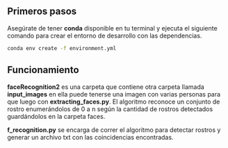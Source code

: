 
## Primeros pasos

Asegúrate de tener **conda** disponible en tu terminal y ejecuta el siguiente comando para crear el entorno de desarrollo con las dependencias.

```bash
conda env create -f environment.yml
```

## Funcionamiento

**faceRecognition2** es una carpeta que contiene otra carpeta llamada **input_images** en ella puede tenerse una imagen con varias personas para que luego con **extracting_faces.py**. El algoritmo reconoce un conjunto de rostro enumerándolos de 0 a n según la cantidad de rostros detectados guardándolos en la carpeta faces.

**f_recognition.py** se encarga de correr el algoritmo para detectar rostros y generar un archivo txt con las coincidencias encontradas.